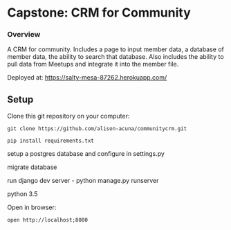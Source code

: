 # Capstone: CRM for Community

### Overview

A CRM for community.  Includes a page to input member data, a database of member data, the ability to search that database.  Also includes the ability to pull data from Meetups and integrate it into the member file.

Deployed at: https://salty-mesa-87262.herokuapp.com/

## Setup
Clone this git repository on your computer:

```
git clone https://github.com/alison-acuna/communitycrm.git

pip install requirements.txt

```
setup a postgres database and configure in settings.py

migrate database

run django dev server - python manage.py runserver

python 3.5





Open in browser:
```
open http://localhost;8000
```
